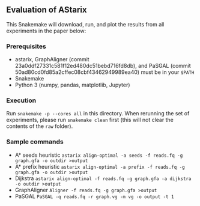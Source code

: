 ## Evaluation of AStarix

This Snakemake will download, run, and plot the results from all experiments in the paper below:


### Prerequisites

* astarix, GraphAligner (commit 23a0ddf27331c581f12ed480dc51bebd716fd8db), and PaSGAL (commit 50ad80cd0fd85a2cffec08cbf43462949989ea40) must be in your `$PATH`
* Snakemake
* Python 3 (numpy, pandas, matplotlib, Jupyter)

### Execution

Run `snakemake -p --cores all` in this directory. When rerunning the set of experiments, please run `snakemake clean` first (this will not clear the contents of the `raw` folder).

### Sample commands
* A\* seeds heuristic `astarix align-optimal -a seeds -f reads.fq -g graph.gfa -o outdir >output`
* A\* prefix heuristic `astarix align-optimal -a prefix -f reads.fq -g graph.gfa -o outdir >output`
* Dijkstra `astarix align-optimal -f reads.fq -g graph.gfa -a dijkstra -o outdir >output`
* GraphAligner `Aligner -f reads.fq -g graph.gfa >output`
* PaSGAL `PaSGAL -q reads.fq -r graph.vg -m vg -o output -t 1`
